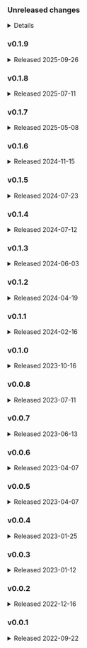 ### Unreleased changes
<details>
* bugfix: `lightbeam send` not writing >=7.2 API error messages when error payload does not contain `errors` nor `validationErrors`
</details>

### v0.1.9
<details>
<summary>Released 2025-09-26</summary>
* feature: support new and improved error messages [introduced in Ed-Fi API 7.2](https://docs.ed-fi.org/reference/ods-api/7.2/whats-new/whats-new-in-this-release/#enhanced-api-error-handling) by @tomreitz in https://github.com/edanalytics/lightbeam/pull/80
* feature: warn and skip fetching if `--query` keys are not valid parameters for an endpoint by @tomreitz in https://github.com/edanalytics/lightbeam/pull/81
* bugfix: fix a `KeyError` if `connection.verify_ssl` is not set in `lightbeam.yml` by @tomreitz in https://github.com/edanalytics/lightbeam/pull/79
</details>

### v0.1.8
<details>
<summary>Released 2025-07-11</summary>
* bugfix: subarray uniqueness bug by @tomreitz in https://github.com/edanalytics/lightbeam/pull/76
* bugfix: GET deletes by identity, not required params by @tomreitz in https://github.com/edanalytics/lightbeam/pull/68
* feature: implement case flexibility for data discovery by @tomreitz in https://github.com/edanalytics/lightbeam/pull/31 and https://github.com/edanalytics/lightbeam/pull/77
* feature: implementation of new `lightbeam create` functionality by @tomreitz in https://github.com/edanalytics/lightbeam/pull/56
* feature: implementing validate references selector, behavior and remote switch, plus update docs by @tomreitz in https://github.com/edanalytics/lightbeam/pull/61
</details>

### v0.1.7
<details>
<summary>Released 2025-05-08</summary>

* bugfix: discovery of data in subfolders of `data_dir` by @tomreitz in https://github.com/edanalytics/lightbeam/pull/66
* bugfix: structured results record counts by @tomreitz in https://github.com/edanalytics/lightbeam/pull/60
* bugfix: validation error message shows the wrong number of records by @johncmerfeld in https://github.com/edanalytics/lightbeam/pull/65
* feature: adds a `--set` flag to the CLI to enable overriding config values in `lightbeam.yml` by @tomreitz in https://github.com/edanalytics/lightbeam/pull/63
* bugfix: `validate` uniqueness fixes and recurse into array elements, other improvements by @tomreitz in https://github.com/edanalytics/lightbeam/pull/67
* bugfix: eplace obsolete links to Ed-Fi Tech Docs by @stephenfuqua in https://github.com/edanalytics/lightbeam/pull/70
* bugfix: self-reference validation by @tomreitz in https://github.com/edanalytics/lightbeam/pull/71
* feature: protocol (http/https) fall-back for discovery URLs if not found by @ryanaguilar in https://github.com/edanalytics/lightbeam/pull/74
</details>

### v0.1.6
<details>
<summary>Released 2024-11-15</summary>

* feature: [implement structured results file output for validate](https://github.com/edanalytics/lightbeam/pull/52)
* bugfix: [`--results-file` required a directory prefix](https://github.com/edanalytics/lightbeam/pull/57)
* bugfix: [`validate` of descriptor values without a hash char (`#`) failed](https://github.com/edanalytics/lightbeam/pull/53)
* bugfix: [validate uniqueness by identity instead of required](https://github.com/edanalytics/lightbeam/pull/54)
* bugfix: [allow deletion of students (if permitted by credential claimset and API auth strategy)](https://github.com/edanalytics/lightbeam/pull/55)
* bugfix: [make `max_failures` truly optional](https://github.com/edanalytics/lightbeam/pull/58)
</details>

### v0.1.5
<details>
<summary>Released 2024-07-23</summary>

* feature: [add a `successes` section to the structured log results file to report how many payloads resulted in a 200, 201, etc.](https://github.com/edanalytics/lightbeam/pull/47)
* feature: [add a test suite](https://github.com/edanalytics/lightbeam/pull/45)
* bugfix: [lightbeam send resulted in an error about `lightbeam.get_endpoints_with_data()`](https://github.com/edanalytics/lightbeam/pull/48)
* bugfix: [restore endpoint dependency ordering to `lightbeam.get_endpoints_with_data()`](https://github.com/edanalytics/lightbeam/pull/49)
* bugfix: [custom API URLs not picked up when some, but not all, are specified](https://github.com/edanalytics/lightbeam/pull/46)
</details>

### v0.1.4
<details>
<summary>Released 2024-07-12</summary>

* feature: [reference validation](https://github.com/edanalytics/lightbeam/pull/30)
* feature: [notify user of endpoints to be `delete`d](https://github.com/edanalytics/lightbeam/pull/37)
* bugfix: [handle descriptors with missing (optional) description](https://github.com/edanalytics/lightbeam/pull/38)
</details>

### v0.1.3
<details>
<summary>Released 2024-06-03</summary>

* feature: [Support custom Ed-Fi URLs](https://github.com/edanalytics/lightbeam/pull/33)
* bugfix: [Fix `--drop-keys` and `--keep-keys` filtering](https://github.com/edanalytics/lightbeam/pull/32)
* bugfix: [Ensure command list in help menu and log output is always consistent](https://github.com/edanalytics/lightbeam/pull/27)
* bugfix: [Fix how hashlog entries are removed during `lightbeam delete`](https://github.com/edanalytics/lightbeam/pull/34)
* bugfix: [Fix validation of local descriptor values within nested payloads](https://github.com/edanalytics/lightbeam/pull/29)
* bugfix: [No descriptor payload keys were kept after being downloaded by `lightbeam validate`](https://github.com/edanalytics/lightbeam/pull/28)
</details>

### v0.1.2
<details>
<summary>Released 2024-04-19</summary>

* feature: [Add ability for fetch `--keep-keys` and `--drop-keys` flags to allow wildcard matching](https://github.com/edanalytics/lightbeam/pull/23)
* feature: [Update structured logging to be flatter, per recent team discussion](https://github.com/edanalytics/lightbeam/pull/24)
* bugfix: [Support for `definitions`being renamed to `components.schemas` in Ed-Fi 7.1 Swagger](https://github.com/edanalytics/lightbeam/pull/25)
</details>

### v0.1.1
<details>
<summary>Released 2024-02-16</summary>

* bugfix: [replace single quotes in logging message with backticks](https://github.com/edanalytics/lightbeam/pull/18)
* bugfix: [fetching resources without read permission](https://github.com/edanalytics/lightbeam/pull/20)
</details>

### v0.1.0
<details>
<summary>Released 2023-10-16</summary>

* feature: [adding `lightbeam count` and `lightbeam fetch`, with other bugfixes and improvements](https://github.com/edanalytics/lightbeam/pull/17)
* bugfix: [typo in descriptor CSV header](https://github.com/edanalytics/lightbeam/pull/16)
</details>

### v0.0.8
<details>
<summary>Released 2023-07-11</summary>

* bugfix: [fixing a bug to create the results_file directory if needed](https://github.com/edanalytics/lightbeam/pull/14)
</details>

### v0.0.7
<details>
<summary>Released 2023-06-13</summary>

* bugfix: [fixing a bug with Ed-Fi 6.1 API's dependencies](https://github.com/edanalytics/lightbeam/pull/9)
* bugfix: [fixing a bug with per-request timeout](https://github.com/edanalytics/lightbeam/pull/11)
* feature: [adding an option to produce structured output](https://github.com/edanalytics/lightbeam/pull/10)
* feature: [adding skip exit code](https://github.com/edanalytics/lightbeam/pull/12)
</details>

### v0.0.6
<details>
<summary>Released 2023-04-07</summary>

* bugfix: resolve error fetching Swagger docs
</details>

### v0.0.5
<details>
<summary>Released 2023-04-07</summary>

* bugfix: better error logging (file name and line number) for erroring payloads
* bugfix: better error handling in cases where the Ed-Fi API dependencies and Swagger URLs return error status codes
</details>

### v0.0.4
<details>
<summary>Released 2023-01-25</summary>

* bugfix: fetching descriptor values for all namespaces, not just `ed-fi`
</details>

### v0.0.3
<details>
<summary>Released 2023-01-12</summary>

* bugfix: add pagination when fetching descriptor values
</details>

### v0.0.2
<details>
<summary>Released 2022-12-16</summary>

* un-pin requirements.txt dependencies from fixed versions
</details>

### v0.0.1
<details>
<summary>Released 2022-09-22</summary>

* initial release
</details>
